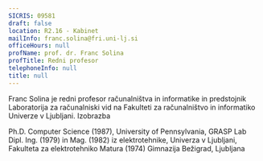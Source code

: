```yaml
---
SICRIS: 09581
draft: false
location: R2.16 - Kabinet
mailInfo: franc.solina@fri.uni-lj.si
officeHours: null
profName: prof. dr. Franc Solina
profTitle: Redni profesor
telephoneInfo: null
title: null
---
```



Franc Solina je redni profesor računalništva in informatike in predstojnik Laboratorija za računalniski vid na Fakulteti za računalništvo in informatiko Univerze v Ljubljani.
Izobrazba

Ph.D. Computer Science (1987), University of Pennsylvania, GRASP Lab
Dipl. Ing. (1979) in Mag. (1982) iz elektrotehnike, Univerza v Ljubljani, Fakulteta za elektrotehniko
Matura (1974) Gimnazija Bežigrad, Ljubljana
